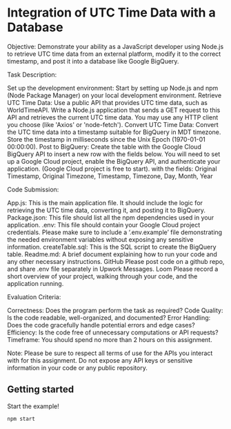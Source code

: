 # Integration of UTC Time Data with a Database

Objective: Demonstrate your ability as a JavaScript developer using Node.js to retrieve UTC time data from an external platform, modify it to the correct timestamp, and post it into a database like Google BigQuery.

Task Description:

Set up the development environment: Start by setting up Node.js and npm (Node Package Manager) on your local development environment.
Retrieve UTC Time Data: Use a public API that provides UTC time data, such as WorldTimeAPI. Write a Node.js application that sends a GET request to this API and retrieves the current UTC time data. You may use any HTTP client you choose (like 'Axios' or 'node-fetch').
Convert UTC Time Data: Convert the UTC time data into a timestamp suitable for BigQuery in MDT timezone. Store the timestamp in milliseconds since the Unix Epoch (1970-01-01 00:00:00).
Post to BigQuery: Create the table with the Google Cloud BigQuery API to insert a new row with the fields below. You will need to set up a Google Cloud project, enable the BigQuery API, and authenticate your application. (Google Cloud project is free to start). with the fields:
Original Timestamp,
Original Timezone,
Timestamp,
Timezone,
Day,
Month,
Year

Code Submission:

App.js: This is the main application file. It should include the logic for retrieving the UTC time data, converting it, and posting it to BigQuery.
Package.json: This file should list all the npm dependencies used in your application.
.env: This file should contain your Google Cloud project credentials. Please make sure to include a ‘.env.example’ file demonstrating the needed environment variables without exposing any sensitive information.
createTable.sql: This is the SQL script to create the BigQuery table.
Readme.md: A brief document explaining how to run your code and any other necessary instructions.
GitHub Please post code on a github repo, and share .env file separately in Upwork Messages.
Loom Please record a short overview of your project, walking through your code, and the application running.

Evaluation Criteria:

Correctness: Does the program perform the task as required?
Code Quality: Is the code readable, well-organized, and documented?
Error Handling: Does the code gracefully handle potential errors and edge cases?
Efficiency: Is the code free of unnecessary computations or API requests?
Timeframe: You should spend no more than 2 hours on this assignment.

Note: Please be sure to respect all terms of use for the APIs you interact with for this assignment. Do not expose any API keys or sensitive information in your code or any public repository.

## Getting started

Start the example!

```
npm start
```
